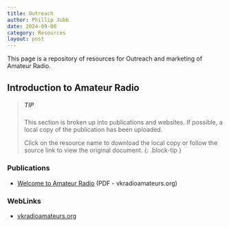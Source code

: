 ```yaml
---
title: Outreach
author: Phillip Jubb
date: 2024-09-06
category: Resources
layout: post
---
```


This page is a repository of resources for Outreach and marketing of Amateur Radio.

## Introduction to Amateur Radio

> ##### TIP
>
> This section is broken up into publications and websites. If possible, a local copy of the publication has been uploaded.
>
> Click on the resource name to download the local copy or follow the source link to view the original document.
{: .block-tip }

### Publications

- [Welcome to Amateur Radio](./Welcome-to-Amateur-Radio-v1-2.pdf) (PDF - vkradioamateurs.org)

### WebLinks

- [vkradioamateurs.org](https://vkradioamateurs.org/how-do-i-join-the-hobby/)